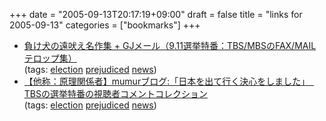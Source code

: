 +++
date = "2005-09-13T20:17:19+09:00"
draft = false
title = "links for 2005-09-13"
categories = ["bookmarks"]
+++

<ul>
	<li>
		<div><a href="http://kuts.hp.infoseek.co.jp/">負け犬の遠吠え名作集 + GJメール（9.11選挙特番：TBS/MBSのFAX/MAILテロップ集）</a></div>
		<div>(tags: <a href="http://del.icio.us/nobu666/election">election</a> <a href="http://del.icio.us/nobu666/prejudiced">prejudiced</a> <a href="http://del.icio.us/nobu666/news">news</a>)</div>
	</li>
	<li>
		<div><a href="http://blog.livedoor.jp/mumur/archives/50082174.html">【他称：原理関係者】mumurブログ:「日本を出て行く決心をしました」　TBSの選挙特番の視聴者コメントコレクション</a></div>
		<div>(tags: <a href="http://del.icio.us/nobu666/election">election</a> <a href="http://del.icio.us/nobu666/prejudiced">prejudiced</a> <a href="http://del.icio.us/nobu666/news">news</a>)</div>
	</li>
</ul>
